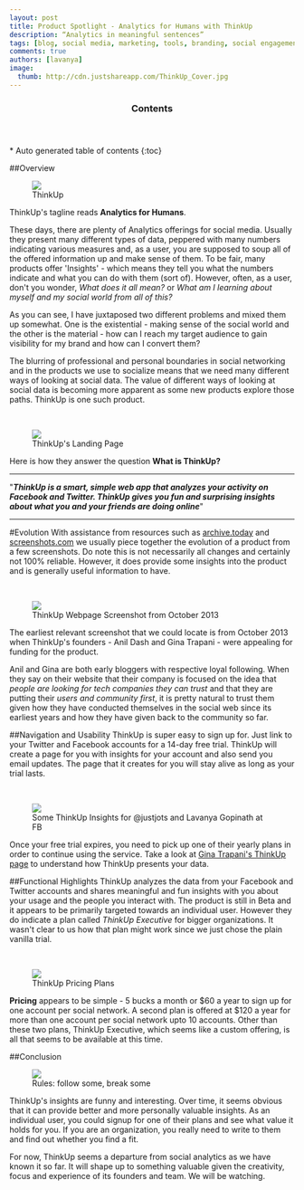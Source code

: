 ```yaml
---
layout: post
title: Product Spotlight - Analytics for Humans with ThinkUp
description: “Analytics in meaningful sentences”
tags: [blog, social media, marketing, tools, branding, social engagement, social media monitoring, Analytics, social data engine, ThinkUp, meaningful analytics]
comments: true
authors: [lavanya]
image:
  thumb: http://cdn.justshareapp.com/ThinkUp_Cover.jpg
---
```


<section id="table-of-contents" class="toc">
	<header>
		<h3>Contents</h3>
	</header>
<div id="drawer" markdown="1">
*  Auto generated table of contents
{:toc}
</div>
</section><!-- /#table-of-contents -->

##Overview
<br/>
<figure>
<img src="http://cdn.justshareapp.com/ThinkUp_Cover.jpg"/>
<figcaption>ThinkUp</figcaption>
</figure>

ThinkUp's tagline reads **Analytics for Humans**. 

These days, there are plenty of Analytics offerings for social media. Usually they present many different types of data, peppered with many numbers indicating various measures and, as a user, you are supposed to soup all of the offered information up and make sense of them. To be fair, many products offer 'Insights' - which means they tell you what the numbers indicate and what you can do with them (sort of). However, often, as a user, don't you wonder, *What does it all mean?* or *What am I learning about myself and my social world from all of this?*

As you can see, I have juxtaposed two different problems and mixed them up somewhat. One is the existential - making sense of the social world and the other is the material - how can I reach my target audience to gain visibility for my brand and how can I convert them? 

The blurring of professional and personal boundaries in social networking and in the products we use to socialize means that we need many different ways of looking at social data. The value of different ways of looking at social data is becoming more apparent as some new products explore those paths. ThinkUp is one such product.

<br/>
<figure>
<img src="http://cdn.justshareapp.com/ThinkUp_Home.jpg"/>
<figcaption>ThinkUp's Landing Page</figcaption>
</figure>

Here is how they answer the question **What is ThinkUp?**

***
"***ThinkUp is a smart, simple web app that analyzes your activity on Facebook and Twitter. ThinkUp gives you fun and surprising insights about what you and your friends are doing online***"

***

#Evolution
With assistance from resources such as [archive.today](http://archive.today) and [screenshots.com](http://screenshots.com) we usually piece together the evolution of a product from a few screenshots. Do note this is not necessarily all changes and certainly not 100% reliable. However, it does provide some insights into the product and is generally useful information to have.

<br/>
<figure>
<img src="http://cdn.justshareapp.com/ThinkUp_SS.jpg"/>
<figcaption>ThinkUp Webpage Screenshot from October 2013</figcaption>
</figure>

The earliest relevant screenshot that we could locate is from October 2013 when ThinkUp's founders - Anil Dash and Gina Trapani - were appealing for funding for the product. 

Anil and Gina are both early bloggers with respective loyal following. When they say on their website that their company is focused on the idea that *people are looking for tech companies they can trust* and that they are putting their *users and community first*, it is pretty natural to trust them given how they have conducted themselves in the social web since its earliest years and how they have given back to the community so far. 


##Navigation and Usability
ThinkUp is super easy to sign up for. Just link to your Twitter and Facebook accounts for a 14-day free trial. ThinkUp will create a page for you with insights for your account and also send you email updates. The page that it creates for you will stay alive as long as your trial lasts. 

<br/>
<figure>
<img src="http://cdn.justshareapp.com/TU3_Both.jpg"/>
<figcaption>Some ThinkUp Insights for @justjots and Lavanya Gopinath at FB</figcaption>
</figure>

Once your free trial expires, you need to pick up one of their yearly plans in order to continue using the service. Take a look at [Gina Trapani's ThinkUp page](https://ginatrapani.thinkup.com/) to understand how ThinkUp presents your data.

##Functional Highlights
ThinkUp analyzes the data from your Facebook and Twitter accounts and shares meaningful and fun insights with you about your usage and the people you interact with. The product is still in Beta and it appears to be primarily targeted towards an individual user. However they do indicate a plan called *ThinkUp Executive* for bigger organizations. It wasn't clear to us how that plan might work since we just chose the plain vanilla trial.

<br/>
<figure>
<img src="http://cdn.justshareapp.com/ThinkUp_Pricing.jpg"/>
<figcaption>ThinkUp Pricing Plans</figcaption>
</figure>


**Pricing** appears to be simple - 5 bucks a month or $60 a year to sign up for one account per social network. A second plan is offered at $120 a year for more than one account per social network upto 10 accounts. Other than these two plans, ThinkUp Executive, which seems like a custom offering, is all that seems to be available at this time. 

##Conclusion
<br/>
<figure>
<img src="http://cdn.justshareapp.com/Rules.jpg"/>
<figcaption>Rules: follow some, break some</figcaption>
</figure>
ThinkUp's insights are funny and interesting. Over time, it seems obvious that it can provide better and more personally valuable insights. As an individual user, you could signup for one of their plans and see what value it holds for you. If you are an organization, you really need to write to them and find out whether you find a fit. 

For now, ThinkUp seems a departure from social analytics as we have known it so far. It will shape up to something valuable given the creativity, focus and experience of its founders and team. We will be watching.



